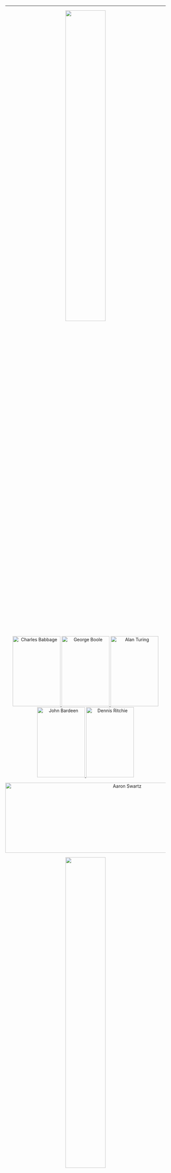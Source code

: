 

<div>
<hr size="#">
<div align="center">
   <a href="https://github.com/arifaydogan0">
      <img src="https://readme-typing-svg.herokuapp.com?font=Edu+TAS+Beginner&size=33&duration=7777&color=57040F&background=FF020200&center=true&vCenter=true&lines=Thanks+for+everything..." alt="" style="width: 50%;" />
   </a>
</div>
<p align="center">
  <a href="https://tr.wikipedia.org/wiki/Charles_Babbage" target="_blank">
     <img width="150" height="220" src="https://user-images.githubusercontent.com/96810885/180585975-77d2e0e6-0330-458e-808d-0dd776f1200e.jpg" title="Charles Babbage">
  </a>
  <a href="https://tr.wikipedia.org/wiki/George_Boole" target="_blank">
     <img width="150" height="220" src="https://user-images.githubusercontent.com/96810885/180585981-47348da8-5183-4644-913e-7b164f9aaf51.jpg" title="George Boole">
  </a>
  <a href="https://tr.wikipedia.org/wiki/Alan_Turing" target="_blank">
    <img width="150" height="220" src="https://user-images.githubusercontent.com/96810885/180585984-9ad4e1dd-cc12-46b6-85e4-68d21a099896.jpg" title="Alan Turing">
  </a>
  <a href="https://tr.wikipedia.org/wiki/John_Bardeen" target="_blank">
    <img width="150" height="220" src="https://user-images.githubusercontent.com/96810885/180585986-660ea3f0-a674-4f39-b5a6-5b441e49e4af.jpg" title="John Bardeen">
  </a>
  <a href="https://tr.wikipedia.org/wiki/Dennis_Ritchie" target="_blank">
    <img width="150" height="220" src="https://user-images.githubusercontent.com/96810885/180585988-feb63b65-bde6-4be6-8f09-36b957fe2f95.jpg" title="Dennis Ritchie">
  </a>
</p>
<p align="center">
  <a href="https://tr.wikipedia.org/wiki/Aaron_Swartz" target="_blank">
    <img width="750" height="220" src="https://user-images.githubusercontent.com/96810885/180586427-e4417fd9-c594-4bd8-a50f-7ddb6c10f907.jpeg" title="Aaron Swartz">
  </a>
</p>
<div align="center">
   <a href="https://github.com/arifaydogan0">
      <img src="https://readme-typing-svg.herokuapp.com?font=Edu+TAS+Beginner&size=33&duration=7777&color=57040F&background=FF020200&center=true&vCenter=true&lines=Thanks+for+everything..." alt="" style="width: 50%;" />
   </a>
</div>
<hr size="#">
</div>

<br><br><br>
<br><br><br>

````C
#include <stdio.h>

int main()
{
   printf("Lets Start");
   return 0;
}
````

<div align="center"><h1>Hi, I’m @arifaydogan0 👋</h1></div>

<div align="center"><h3></h3> </div>
&nbsp; &nbsp;   <br><br>

<div align="center">
<h3>Languages and Tools</h3>
<p align="center">
  <a href="https://en.wikipedia.org/wiki/C_(programming_language)" target="_blank">
     <img width="55" height="55" src="https://user-images.githubusercontent.com/96810885/175445723-13a43581-4108-4ec1-b168-8ad34748a6d0.png" title="C Programming">
  </a>
  <a href="https://en.wikipedia.org/wiki/C%2B%2B" target="_blank">
     <img width="55" height="55" src="https://user-images.githubusercontent.com/96810885/175445727-d9ae8dbb-a3ca-4248-9a81-5d1c5786794f.png" title="C++ Programming">
  </a>
  <a href="https://en.wikipedia.org/wiki/C_Sharp_(programming_language)" target="_blank">
     <img width="55" height="55" src="https://user-images.githubusercontent.com/96810885/175445726-7b0e897d-d7be-4438-9322-b6b46edd574f.png" title="C# Programming">
  </a>
  <a href="https://en.wikipedia.org/wiki/HTML" target="_blank">
     <img width="55" height="55" src="https://user-images.githubusercontent.com/96810885/175441549-4993c01f-a065-4cec-9f5f-06157ffcff81.png" title="HTML">
  </a>
  <a href="https://en.wikipedia.org/wiki/CSS" target="_blank">
     <img width="55" height="55" src="https://user-images.githubusercontent.com/96810885/175445852-17d80a54-71d9-4cc0-8ac0-013d0acd56a8.png" title="CSS">
  </a>
  <a href="https://en.wikipedia.org/wiki/Bootstrap_(front-end_framework)" target="_blank">
     <img width="55" height="55" src="https://user-images.githubusercontent.com/96810885/175445863-59277618-4146-45f5-9f61-90c99a8595ba.png" title="Bootstrap">
  </a>
  <a href="https://en.wikipedia.org/wiki/JavaScript" target="_blank">
     <img width="55" height="55" src="https://user-images.githubusercontent.com/96810885/175445869-392dbc4b-092d-4f16-8902-b9bf11293ac8.png" title="JavaScript">
  </a>
</p>

<p align="center">
  <a href="https://en.wikipedia.org/wiki/.NET" target="_blank">
     <img width="55" height="55" src="https://user-images.githubusercontent.com/96810885/175448389-102d84eb-64f2-43de-8113-5077ba425c6f.png" title=".NET">
  </a>
  <a href="https://en.wikipedia.org/wiki/Entity_Framework" target="_blank">
    <img width="55" height="55" src="https://user-images.githubusercontent.com/96810885/192678439-15810e49-db68-45db-adb4-a4d6c94df83c.png" title="Entity Framework Core">
  </a>
  <a href="https://en.wikipedia.org/wiki/ASP.NET_Core" target="_blank">
    <img width="55" height="55" src="https://user-images.githubusercontent.com/96810885/192678447-f34daef2-3eb2-4863-8d4e-7ef6653cb0ed.png" title="Asp.NET Core">
  </a>
  <a href="https://en.wikipedia.org/wiki/Code_Composer_Studio" target="_blank">
     <img width="55" height="55" src="https://user-images.githubusercontent.com/96810885/175448369-fc46e9f9-63d3-4e22-859c-27d4994130fe.png" title="CCS">
  </a>
  <a href="https://en.wikipedia.org/wiki/Selenium_(software)" target="_blank">
    <img width="55" height="55" src="https://user-images.githubusercontent.com/96810885/175452961-a975c43d-4260-43ee-928e-dc826cbdf382.png" title="Selenium">
  </a>
  <a href="" target="_blank">
    <img width="55" height="55" src="https://user-images.githubusercontent.com/96810885/192678457-d11ccb05-79fc-4feb-9c7d-b9bdf80bc65c.png" title="SQL Server">
  </a>
</p>

<br>

<h3>The Other Tools</h3>
<p align="center">
  <a href="https://en.wikipedia.org/wiki/Adobe_Photoshop" target="_blank">
     <img width="45" height="45" src="https://user-images.githubusercontent.com/96810885/175445969-811f0020-2750-4fb2-a750-6adc391505e1.png" title="Photoshop">
     &nbsp
  </a>
  <a href="https://en.wikipedia.org/wiki/MATLAB" target="_blank">
     <img width="45" height="45" src="https://user-images.githubusercontent.com/96810885/175445914-b8528bcf-a7ad-4cd5-a3ad-bed0060e5113.png" title="Matlab">
     &nbsp
  </a>
  <a href="https://en.wikipedia.org/wiki/Proteus_Design_Suite" target="_blank">
     <img width="45" height="45" src="https://user-images.githubusercontent.com/96810885/175445921-9f103522-c223-42ee-baf1-2dcf6b428b21.png" title="Proteus">
     &nbsp
  </a>
  <a href="https://en.wikipedia.org/wiki/OrCAD" target="_blank">
     <img width="45" height="45" src="https://user-images.githubusercontent.com/96810885/175445925-b07fa1cf-9f0b-4a94-9be7-80723bd6815b.png" title="OrCAD">
     &nbsp
  </a>
  <a href="https://en.wikipedia.org/wiki/AutoCAD" target="_blank">
     <img width="45" height="45" src="https://user-images.githubusercontent.com/96810885/175445940-9006f90a-8566-43ce-8648-378c3ec1cdd4.png" title="AutoCAD">
     &nbsp
  </a>
  <a href="https://en.wikipedia.org/wiki/SolidWorks" target="_blank">
     <img width="45" height="45" src="https://user-images.githubusercontent.com/96810885/175445942-03054670-d39d-40a8-9abf-b4902a6a7f87.png" title="SolidWorks">
     &nbsp
  </a>
  <a href="https://en.wikipedia.org/wiki/Rhinoceros_3D" target="_blank">
     <img width="45" height="45" src="https://user-images.githubusercontent.com/96810885/175445941-9e2ac05d-7d82-445d-aa3f-32d7b6b602cb.png" title="Rhinoceros 3D">
     &nbsp
  </a>
</p>

</div>

<br>

<div align="center">
   <br>
   <a href="https://github.com/arifaydogan0">
      <img src="https://github-readme-stats.vercel.app/api/top-langs/?username=arifaydogan0&langs_count=10&theme=dark&layout=compact" alt="Top Langs" style="width: 50%;" />
   </a>
   <br><br><br><br>
   <img width="auto" height="28" src="https://komarev.com/ghpvc/?username=arifaydogan0">
</div>

<!---
![Charles_Babbage_-_1860](https://user-images.githubusercontent.com/96810885/180585975-77d2e0e6-0330-458e-808d-0dd776f1200e.jpg)
![220px-George_Boole_color](https://user-images.githubusercontent.com/96810885/180585981-47348da8-5183-4644-913e-7b164f9aaf51.jpg)
![alan turing](https://user-images.githubusercontent.com/96810885/180585984-9ad4e1dd-cc12-46b6-85e4-68d21a099896.jpg)
![john Bardeen](https://user-images.githubusercontent.com/96810885/180585986-660ea3f0-a674-4f39-b5a6-5b441e49e4af.jpg)
![220px-Dennis_Ritchie_2011](https://user-images.githubusercontent.com/96810885/180585988-feb63b65-bde6-4be6-8f09-36b957fe2f95.jpg)
![1604505153267](https://user-images.githubusercontent.com/96810885/180586223-a6ee549d-b51e-4eea-9d7e-1d7762bb234b.jpg)
![1_EDcbvGer-XEndSV8pZj6cw](https://user-images.githubusercontent.com/96810885/180586427-e4417fd9-c594-4bd8-a50f-7ddb6c10f907.jpeg)


![C logo](https://user-images.githubusercontent.com/96810885/175445723-13a43581-4108-4ec1-b168-8ad34748a6d0.png)
![c++ logo](https://user-images.githubusercontent.com/96810885/175445727-d9ae8dbb-a3ca-4248-9a81-5d1c5786794f.png)
![c# logo](https://user-images.githubusercontent.com/96810885/175445726-7b0e897d-d7be-4438-9322-b6b46edd574f.png)
![NET logo](https://user-images.githubusercontent.com/96810885/175448389-102d84eb-64f2-43de-8113-5077ba425c6f.png)
![efcore](https://user-images.githubusercontent.com/96810885/192678439-15810e49-db68-45db-adb4-a4d6c94df83c.png)
![aspNetCoreMvc](https://user-images.githubusercontent.com/96810885/192678447-f34daef2-3eb2-4863-8d4e-7ef6653cb0ed.png)
![selenium logo](https://user-images.githubusercontent.com/96810885/175452961-a975c43d-4260-43ee-928e-dc826cbdf382.png)
![CCS logo](https://user-images.githubusercontent.com/96810885/175448369-fc46e9f9-63d3-4e22-859c-27d4994130fe.png)

![HTML logo](https://user-images.githubusercontent.com/96810885/175445847-0989b37c-fd9f-4f58-8ebf-8a9dfbb4179f.png)
![Css logo](https://user-images.githubusercontent.com/96810885/175445852-17d80a54-71d9-4cc0-8ac0-013d0acd56a8.png)
![bootstrap logo](https://user-images.githubusercontent.com/96810885/175445863-59277618-4146-45f5-9f61-90c99a8595ba.png)
![javascript logo](https://user-images.githubusercontent.com/96810885/175445869-392dbc4b-092d-4f16-8902-b9bf11293ac8.png)

![photoshop logo](https://user-images.githubusercontent.com/96810885/175445969-811f0020-2750-4fb2-a750-6adc391505e1.png)
![matlab logo](https://user-images.githubusercontent.com/96810885/175445914-b8528bcf-a7ad-4cd5-a3ad-bed0060e5113.png)
![proteus logo](https://user-images.githubusercontent.com/96810885/175445921-9f103522-c223-42ee-baf1-2dcf6b428b21.png)
![orcad logo](https://user-images.githubusercontent.com/96810885/175445925-b07fa1cf-9f0b-4a94-9be7-80723bd6815b.png)

![autocad logo](https://user-images.githubusercontent.com/96810885/175445940-9006f90a-8566-43ce-8648-378c3ec1cdd4.png)
![solidworks logo](https://user-images.githubusercontent.com/96810885/175445942-03054670-d39d-40a8-9abf-b4902a6a7f87.png)
![rhinoceros logo](https://user-images.githubusercontent.com/96810885/175445941-9e2ac05d-7d82-445d-aa3f-32d7b6b602cb.png)

![sqlServer](https://user-images.githubusercontent.com/96810885/192678457-d11ccb05-79fc-4feb-9c7d-b9bdf80bc65c.png)
--->

<!---
arifaydogan0/arifaydogan0 is a ✨ special ✨ repository because its `README.md` (this file) appears on your GitHub profile.
You can click the Preview link to take a look at your changes.
--->
